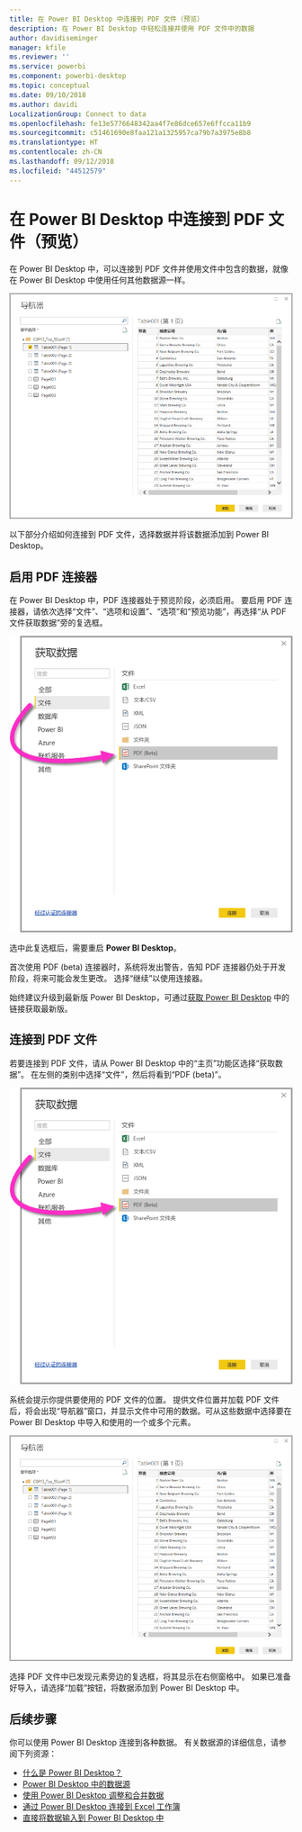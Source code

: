 ```yaml
---
title: 在 Power BI Desktop 中连接到 PDF 文件（预览）
description: 在 Power BI Desktop 中轻松连接并使用 PDF 文件中的数据
author: davidiseminger
manager: kfile
ms.reviewer: ''
ms.service: powerbi
ms.component: powerbi-desktop
ms.topic: conceptual
ms.date: 09/10/2018
ms.author: davidi
LocalizationGroup: Connect to data
ms.openlocfilehash: fe13e5776648342aa4f7e86dce657e6ffcca11b9
ms.sourcegitcommit: c51461690e8faa121a1325957ca79b7a3975e8b8
ms.translationtype: HT
ms.contentlocale: zh-CN
ms.lasthandoff: 09/12/2018
ms.locfileid: "44512579"
---
```

# <a name="connect-to-a-pdf-file-in-power-bi-desktop-preview"></a>在 Power BI Desktop 中连接到 PDF 文件（预览）
在 Power BI Desktop 中，可以连接到 PDF 文件并使用文件中包含的数据，就像在 Power BI Desktop 中使用任何其他数据源一样。

![连接到 PDF 文件中的数据](media/desktop-connect-pdf/connect-pdf_04.png)

以下部分介绍如何连接到 PDF 文件，选择数据并将该数据添加到 Power BI Desktop。

## <a name="enable-the-pdf-connector"></a>启用 PDF 连接器
在 Power BI Desktop 中，PDF 连接器处于预览阶段，必须启用。 要启用 PDF 连接器，请依次选择“文件”、“选项和设置”、“选项”和“预览功能”，再选择“从 PDF 文件获取数据”旁的复选框。 

![通过“选项”>“预览功能”启用 PDF 连接器](media/desktop-connect-pdf/connect-pdf_01.png)

选中此复选框后，需要重启 **Power BI Desktop**。

首次使用 PDF (beta) 连接器时，系统将发出警告，告知 PDF 连接器仍处于开发阶段，将来可能会发生更改。 选择“继续”以使用连接器。

始终建议升级到最新版 Power BI Desktop，可通过[获取 Power BI Desktop](desktop-get-the-desktop.md) 中的链接获取最新版。 

## <a name="connect-to-a-pdf-file"></a>连接到 PDF 文件
若要连接到 PDF 文件，请从 Power BI Desktop 中的“主页”功能区选择“获取数据”。 在左侧的类别中选择“文件”，然后将看到“PDF (beta)”。

![选择从 PDF 获取数据](media/desktop-connect-pdf/connect-pdf_01.png)

系统会提示你提供要使用的 PDF 文件的位置。 提供文件位置并加载 PDF 文件后，将会出现“导航器”窗口，并显示文件中可用的数据。可从这些数据中选择要在 Power BI Desktop 中导入和使用的一个或多个元素。

![连接到 PDF 文件中的数据](media/desktop-connect-pdf/connect-pdf_04.png)

选择 PDF 文件中已发现元素旁边的复选框，将其显示在右侧窗格中。 如果已准备好导入，请选择“加载”按钮，将数据添加到 Power BI Desktop 中。


## <a name="next-steps"></a>后续步骤
你可以使用 Power BI Desktop 连接到各种数据。 有关数据源的详细信息，请参阅下列资源：

* [什么是 Power BI Desktop？](desktop-what-is-desktop.md)
* [Power BI Desktop 中的数据源](desktop-data-sources.md)
* [使用 Power BI Desktop 调整和合并数据](desktop-shape-and-combine-data.md)
* [通过 Power BI Desktop 连接到 Excel 工作簿](desktop-connect-excel.md)   
* [直接将数据输入到 Power BI Desktop 中](desktop-enter-data-directly-into-desktop.md)   


